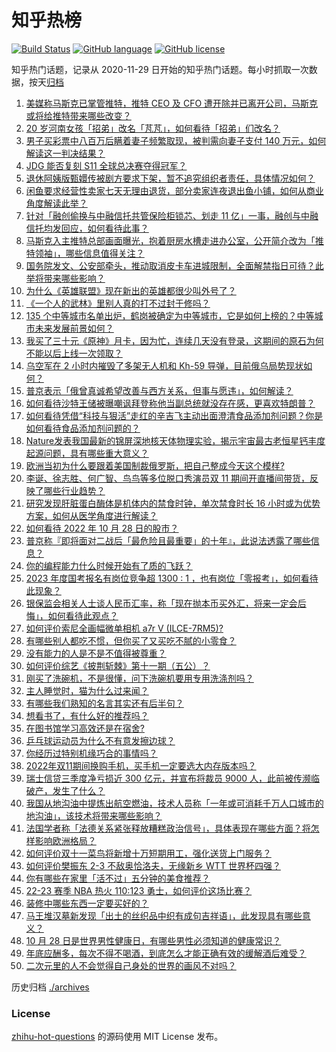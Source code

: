 # 知乎热榜
[![Build Status](https://github.com/ToWeLong/zhihu-hot-questions/workflows/CI/badge.svg)](https://github.com/ToWeLong/zhihu-hot-questions/actions)
[![GitHub language](https://img.shields.io/badge/language-golang-orange.svg)](https://golang.org/)
[![GitHub license](https://img.shields.io/github/license/ToWeLong/zhihu-hot-questions)](https://github.com/ToWeLong/zhihu-hot-questions/blob/main/LICENSE)

知乎热门话题，记录从 2020-11-29 日开始的知乎热门话题。每小时抓取一次数据，按天[归档](./archives)

<!-- BEGIN -->

1. [美媒称马斯克已掌管推特，推特 CEO 及 CFO 遭开除并已离开公司，马斯克或将给推特带来哪些改变？](https://www.zhihu.com/question/562937256)
1. [20 岁河南女孩「招弟」改名「芃芃」，如何看待「招弟」们改名？](https://www.zhihu.com/question/562867686)
1. [男子买彩票中八百万后瞒着妻子频繁取现，被判需向妻子支付 140 万元，如何解读这一判决结果？](https://www.zhihu.com/question/562932707)
1. [JDG 能否复刻 S11 全球总决赛夺得冠军？](https://www.zhihu.com/question/562062353)
1. [退休阿姨版甄嬛传被剧方要求下架，暂不追究组织者责任，具体情况如何？](https://www.zhihu.com/question/562752876)
1. [闲鱼要求经营性卖家七天无理由退货，部分卖家连夜退出鱼小铺，如何从商业角度解读此举？](https://www.zhihu.com/question/559363666)
1. [针对「融创偷换与中融信托共管保险柜锁芯、划走 11 亿」一事，融创与中融信托均发回应，如何看待此事？](https://www.zhihu.com/question/562865881)
1. [马斯克入主推特总部画面曝光，抱着厨房水槽走进办公室，公开简介改为「推特领袖」，哪些信息值得关注？](https://www.zhihu.com/question/562661109)
1. [国务院发文、公安部牵头，推动取消皮卡车进城限制，全面解禁指日可待？此举将带来哪些影响？](https://www.zhihu.com/question/562888019)
1. [为什么《英雄联盟》现在新出的英雄都很少叫外号了？](https://www.zhihu.com/question/533496433)
1. [《一个人的武林》里别人真的打不过封于修吗？](https://www.zhihu.com/question/346252868)
1. [135 个中等城市名单出炉，鹤岗被确定为中等城市，它是如何上榜的？中等城市未来发展前景如何？](https://www.zhihu.com/question/562881455)
1. [我买了三十元《原神》月卡，因为忙，连续几天没有登录，这期间的原石为何不能以后上线一次领取？](https://www.zhihu.com/question/559473032)
1. [乌空军在 2 小时内摧毁了多架无人机和 Kh-59 导弹，目前俄乌局势现状如何？](https://www.zhihu.com/question/562799525)
1. [普京表示「俄曾真诚希望改善与西方关系，但事与愿违」，如何解读？](https://www.zhihu.com/question/562928752)
1. [如何看待沙特王储被曝嘲讽拜登称他当副总统就没存在感，更喜欢特朗普？](https://www.zhihu.com/question/562171360)
1. [如何看待凭借“科技与狠活”走红的辛吉飞主动出面澄清食品添加剂问题？你是如何看待食品添加剂问题的？](https://www.zhihu.com/question/562907269)
1. [Nature发表我国最新的锦屏深地核天体物理实验，揭示宇宙最古老恒星钙丰度起源问题，具有哪些重大意义？](https://www.zhihu.com/question/562769459)
1. [欧洲当初为什么要跟着美国制裁俄罗斯，把自己整成今天这个模样?](https://www.zhihu.com/question/560300935)
1. [李诞、徐志胜、何广智、鸟鸟等多位脱口秀演员双 11 期间开直播间带货，反映了哪些行业趋势？](https://www.zhihu.com/question/562858488)
1. [研究发现肝脏蛋白酶体是机体内的禁食时钟，单次禁食时长 16 小时或为优势方案，如何从医学角度进行解读？](https://www.zhihu.com/question/562932706)
1. [如何看待 2022 年 10 月 28 日的股市？](https://www.zhihu.com/question/562989088)
1. [普京称『即将面对二战后「最危险且最重要」的十年』，此说法透露了哪些信息？](https://www.zhihu.com/question/562946177)
1. [你的编程能力什么时候开始有了质的飞跃？](https://www.zhihu.com/question/439209257)
1. [2023 年度国考报名有岗位竞争超 1300 : 1 ，也有岗位「零报考」，如何看待此现象？](https://www.zhihu.com/question/562946224)
1. [银保监会相关人士谈人民币汇率，称「现在抛本币买外汇，将来一定会后悔」，如何看待此观点？](https://www.zhihu.com/question/563107783)
1. [如何评价索尼全画幅微单相机 a7r V (ILCE-7RM5)?](https://www.zhihu.com/question/562617660)
1. [有哪些别人都吃不惯，但你买了又买吃不腻的小零食？](https://www.zhihu.com/question/561308811)
1. [没有能力的人是不是不值得被尊重？](https://www.zhihu.com/question/559002256)
1. [如何评价综艺《披荆斩棘》第十一期（五公）？](https://www.zhihu.com/question/562735608)
1. [刚买了洗碗机，不是很懂，问下洗碗机要用专用洗涤剂吗？](https://www.zhihu.com/question/440718918)
1. [主人睡觉时，猫为什么过来闻？](https://www.zhihu.com/question/474358188)
1. [有哪些我们熟知的名言其实还有后半句？](https://www.zhihu.com/question/30792945)
1. [想看书了，有什么好的推荐吗？](https://www.zhihu.com/question/559503558)
1. [在图书馆学习高效还是在宿舍?](https://www.zhihu.com/question/553272973)
1. [乒乓球运动员为什么不有意发擦边球？](https://www.zhihu.com/question/298566566)
1. [你经历过特别机缘巧合的事情吗？](https://www.zhihu.com/question/399124721)
1. [2022年双11期间换购手机，买手机一定要选大内存版本吗？](https://www.zhihu.com/question/562945481)
1. [瑞士信贷三季度净亏损近 300 亿元，并宣布将裁员 9000 人，此前被传濒临破产，发生了什么？](https://www.zhihu.com/question/562834395)
1. [我国从地沟油中提炼出航空燃油，技术人员称「一年或可消耗千万人口城市的地沟油」，该技术将带来哪些影响？](https://www.zhihu.com/question/562997468)
1. [法国学者称「法德关系紧张释放糟糕政治信号」，具体表现在哪些方面？将怎样影响欧洲格局？](https://www.zhihu.com/question/562715385)
1. [如何评价双十一菜鸟将新增十万短期用工，强化送货上门服务？](https://www.zhihu.com/question/561810045)
1. [如何评价樊振东 2-3 不敌奥恰洛夫，无缘新乡 WTT 世界杯四强？](https://www.zhihu.com/question/563115493)
1. [你有哪些在家里「活不过」五分钟的美食推荐？](https://www.zhihu.com/question/561827200)
1. [22-23 赛季 NBA 热火 110:123 勇士，如何评价这场比赛？](https://www.zhihu.com/question/562965714)
1. [装修中哪些东西一定要买好的？](https://www.zhihu.com/question/544938809)
1. [马王堆汉墓新发现「出土的丝织品中织有成句吉祥语」，此发现具有哪些意义？](https://www.zhihu.com/question/563017925)
1. [10 月 28 日是世界男性健康日，有哪些男性必须知道的健康常识？](https://www.zhihu.com/question/563020641)
1. [年底应酬多，每次不得不喝酒，到底怎么才能正确有效的缓解酒后难受？](https://www.zhihu.com/question/561172332)
1. [二次元里的人不会觉得自己身处的世界的画风不对吗？](https://www.zhihu.com/question/558699190)

<!-- END -->

历史归档 [./archives](./archives)


### License
[zhihu-hot-questions](https://github.com/towelong/zhihu-hot-questions) 的源码使用 MIT License 发布。